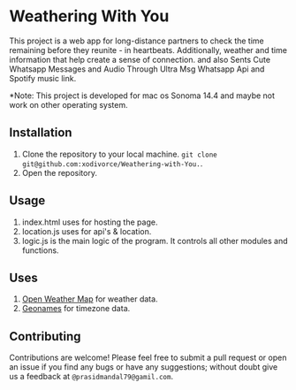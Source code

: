 # Weathering With You

This project is a web app for long-distance partners to check the time remaining before they reunite - in heartbeats. Additionally, weather and time information that help create a sense of connection. and also Sents Cute Whatsapp Messages and Audio Through Ultra Msg Whatsapp Api and Spotify music link.

\*Note: This project is developed for mac os Sonoma 14.4 and maybe not work on other operating system.

## Installation

1. Clone the repository to your local machine. `git clone git@github.com:xodivorce/Weathering-with-You.`.
2. Open the repository.

## Usage

1. index.html uses for hosting the page.
2. location.js uses for api's & location.
3. logic.js is the main logic of the program. It controls all other modules and functions.

## Uses

1. [Open Weather Map](https://openweathermap.org/) for weather data.
2. [Geonames](https://www.geonames.org/) for timezone data.

## Contributing

Contributions are welcome! Please feel free to submit a pull request or open an issue if you find any bugs or have any suggestions; without doubt give us a feedback at `@prasidmandal79@gamil.com`.
